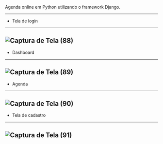 Agenda online em Python utilizando o framework Django.
____________________
* Tela de login
------
![Captura de Tela (88)](https://github.com/JoaoPedro369/Projeto-de-site-em-Python/assets/133379086/90236388-a0c6-4c60-a6b7-33e116c4d1ab)
------
* Dashboard
------
![Captura de Tela (89)](https://github.com/JoaoPedro369/Projeto-de-site-em-Python/assets/133379086/6e762e56-d6d0-4a47-8b25-d1e065812c8a)
------
* Agenda
------
![Captura de Tela (90)](https://github.com/JoaoPedro369/Projeto-de-site-em-Python/assets/133379086/e728504e-159e-4b2c-a90f-d558d1ead358)
------
* Tela de cadastro
------
![Captura de Tela (91)](https://github.com/JoaoPedro369/Projeto-de-site-em-Python/assets/133379086/86731fc0-29da-44c7-9466-b8eda133f30d)
------
